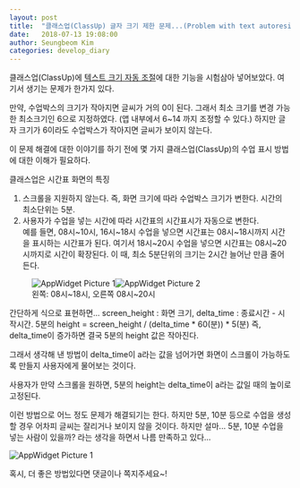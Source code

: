 ```yaml
---
layout: post
title:  "클래스업(ClassUp) 글자 크기 제한 문제...(Problem with text autoresize)"
date:   2018-07-13 19:08:00
author: Seungbeom Kim
categories: develop_diary
---
```


클래스업(ClassUp)에 [텍스트 크기 자동 조절](https://myksb1223.github.io/develop_diary/2018/07/12/Text-auto-resizing.html)에 대한 기능을 시험삼아 넣어보았다.
여기서 생기는 문제가 한가지 있다.

만약, 수업박스의 크기가 작아지면 글씨가 거의 0이 된다. 그래서 최소 크기를 변경 가능한 최소크기인 6으로 지정하였다. (앱 내부에서 6~14 까지 조정할 수 있다.)
하지만 글자 크기가 6이라도 수업박스가 작아지면 글씨가 보이지 않는다.

이 문제 해결에 대한 이야기를 하기 전에 몇 가지 클래스업(ClassUp)의 수업 표시 방법에 대한 이해가 필요하다.

클래스업은 시간표 화면의 특징
1. 스크롤을 지원하지 않는다.
즉, 화면 크기에 따라 수업박스 크기가 변한다. 시간의 최소단위는 5분.
2. 사용자가 수업을 넣는 시간에 따라 시간표의 시간표시가 자동으로 변한다.<br>
예를 들면, 08시~10시, 16시~18시 수업을 넣으면 시간표는 08시~18시까지 시간을 표시하는 시간표가 된다. 여기서 18시~20시 수업을 넣으면 시간표는 08시~20시까지로 시간이 확장된다. 이 때, 최소 5분단위의 크기는 2시간 늘어난 만큼 줄어든다.

<figure>
<img src="{{ site.baseurl }}/assets/develop_diary/problem_autoresizing_1.png" title="AppWidget Picture 1" class="post-image"><img src="{{ site.baseurl }}/assets/develop_diary/problem_autoresizing_2.png" title="AppWidget Picture 2" class="post-image">
<figcaption>왼쪽: 08시~18시, 오른쪽 08시~20시</figcaption>
</figure>
<p style="clear: left;">
간단하게 식으로 표현하면...
screen_height : 화면 크기, delta_time : 종료시간 - 시작시간.
5분의 height = screen_height / (delta_time * 60(분)) * 5(분)
즉, delta_time이 증가하면 결국 5분의 height 값은 작아진다.
</p>

그래서 생각해 낸 방법이 delta_time이 a라는 값을 넘어가면 화면이 스크롤이 가능하도록 만들지 사용자에게 물어보는 것이다.

사용자가 만약 스크롤을 원하면, 5분의 height는 delta_time이 a라는 값일 때의 높이로 고정된다.

이런 방법으로 어느 정도 문제가 해결되기는 한다. 하지만 5분, 10분 등으로 수업을 생성할 경우 어차피 글씨는 잘리거나 보이지 않을 것이다. 하지만 설마... 5분, 10분 수업을 넣는 사람이 있을까? 라는 생각을 하면서 나름 만족하고 있다...

<img src="{{ site.baseurl }}/assets/develop_diary/problem_autoresizing_3.png" title="AppWidget Picture 1" class="post-image">

<p style="clear: left;">
혹시, 더 좋은 방법있다면 댓글이나 쪽지주세요~!
</p>
